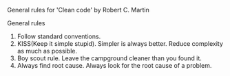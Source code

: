 General rules for 'Clean code' by Robert C. Martin 

General rules

 1. Follow standard conventions.
 2. KISS(Keep it simple stupid). Simpler is always better. Reduce complexity as much as possible.
 3. Boy scout rule. Leave the campground cleaner than you found it.
 4. Always find root cause. Always look for the root cause of a problem.

